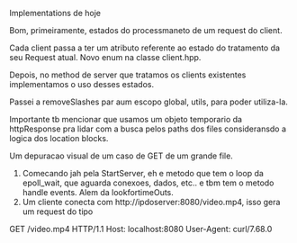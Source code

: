 Implementations de hoje

Bom, primeiramente, estados do processmaneto de um request do client.

Cada client passa a ter um atributo referente ao estado do tratamento da seu Request atual. Novo enum na classe client.hpp.

Depois, no method de server que tratamos os clients existentes implementamos o uso desses estados.

Passei a removeSlashes par aum escopo global, utils, para poder utiliza-la.

Importante tb mencionar que usamos um objeto temporario da httpResponse pra lidar com a busca pelos paths dos files 
consideransdo a logica dos location blocks.

Um depuracao visual de um caso de GET de um grande file.

1. Comecando jah pela StartServer, eh e metodo que tem o loop da epoll_wait, que aguarda conexoes, dados, etc.. e tbm tem o metodo handle events. Alem da lookfortimeOuts.
2. Um cliente conecta com http://ipdoserver:8080/video.mp4, isso gera um request do tipo 

GET /video.mp4 HTTP/1.1
Host: localhost:8080
User-Agent: curl/7.68.0
